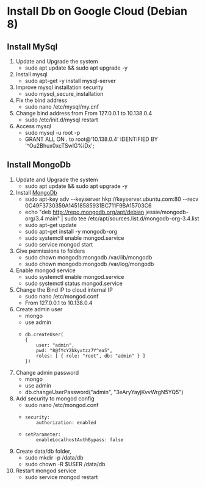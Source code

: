 # Install Db on Google Cloud (Debian 8)

## Install MySql

1. Update and Upgrade the system
    * sudo apt update && sudo apt upgrade -y
1. Install mysql
    * sudo apt-get -y install mysql-server
1. Improve mysql installation security
    * sudo mysql_secure_installation
1. Fix the bind address
    * sudo nano /etc/mysql/my.cnf
1. Change bind address from From 127.0.0.1 to 10.138.0.4
    * sudo /etc/init.d/mysql restart
1. Access mysql
    * sudo mysql -u root -p
    * GRANT ALL ON *.* to root@'10.138.0.4' IDENTIFIED BY '^Ou2Bhux0xcTSwlG%iDx';

## Install MongoDb

1. Update and Upgrade the system
    * sudo apt update && sudo apt upgrade -y
1. Install [MongoDb](https://docs.mongodb.com/manual/tutorial/install-mongodb-on-debian/)
    * sudo apt-key adv --keyserver hkp://keyserver.ubuntu.com:80 --recv 0C49F3730359A14518585931BC711F9BA15703C6
    * echo "deb http://repo.mongodb.org/apt/debian jessie/mongodb-org/3.4 main" | sudo tee /etc/apt/sources.list.d/mongodb-org-3.4.list
    * sudo apt-get update
    * sudo apt-get install -y mongodb-org
    * sudo systemctl enable mongod.service
    * sudo service mongod start
1. Give permissions to folders
    * sudo chown mongodb:mongodb /var/lib/mongodb
    * sudo chown mongodb:mongodb /var/log/mongodb
1. Enable mongod service
    * sudo systemctl enable mongod.service
    * sudo systemctl status mongod.service
1. Change the Bind IP to cloud internal IP
    * sudo nano /etc/mongod.conf
    * From 127.0.0.1 to 10.138.0.4
1. Create admin user
    * mongo
    * use admin
    *   ```
        db.createUser(
        {
            user: "admin",
            pwd: "8@fYcY2bkyxtzz7Y^ea5",
            roles: [ { role: "root", db: "admin" } ]
        })
        ```
1. Change admin password
    * mongo
    * use admin
    * db.changeUserPassword("admin", "3eAryYayjKvvWrgN5YQ5")
1. Add security to mongod config
    * sudo nano /etc/mongod.conf
    *   ```
        security:        
            authorization: enabled
        ```
    *   ```
        setParameter:        
            enableLocalhostAuthBypass: false
        ```
1. Create data/db folder,
    * sudo mkdir -p /data/db
    * sudo chown -R $USER /data/db
1. Restart mongod service
    * sudo service mongod restart
